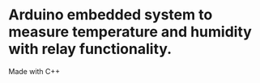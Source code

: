 # Arduino embedded system to measure temperature and humidity with relay functionality.

Made with C++

